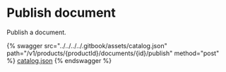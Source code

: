 # Publish document

Publish a document.

{% swagger src="../../../../.gitbook/assets/catalog.json" path="/v1/products/{productId}/documents/{id}/publish" method="post" %}
[catalog.json](../../../../.gitbook/assets/catalog.json)
{% endswagger %}
